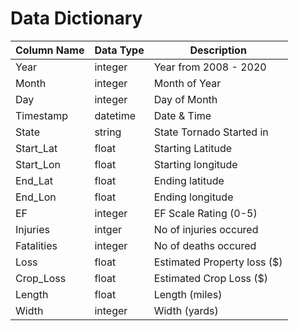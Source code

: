 # Data Dictionary

| Column Name 	| Data Type 	| Description                 	|
|-------------	|-----------	|-----------------------------	|
| Year        	| integer   	| Year from 2008 - 2020       	|
| Month       	| integer   	| Month of Year               	|
| Day         	| integer   	| Day of Month                	|
| Timestamp   	| datetime  	| Date & Time                 	|
| State       	| string    	| State Tornado Started in    	|
| Start_Lat   	| float     	| Starting Latitude           	|
| Start_Lon   	| float     	| Starting longitude          	|
| End_Lat     	| float     	| Ending latitude             	|
| End_Lon     	| float     	| Ending longitude            	|
| EF          	| integer   	| EF Scale Rating (0-5)       	|
| Injuries    	| intger    	| No of injuries occured      	|
| Fatalities  	| integer   	| No of deaths occured        	|
| Loss        	| float     	| Estimated Property loss ($) 	|
| Crop_Loss   	| float     	| Estimated Crop Loss ($)     	|
| Length      	| float     	| Length (miles)             	|
| Width       	| integer   	| Width (yards)              	|